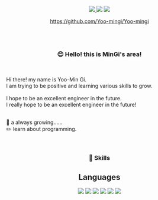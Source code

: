  <div align="center">

<p>
<a href = "https://www.instagram.com/yoomingi31/?hl=ko">
<img src="https://img.shields.io/badge/Instagram-0076D6?style=flat-square&logo=Instagram&logoColor=white"/>
</a>
 
<img src="https://img.shields.io/badge/zerotansan@gmail.com-EA4335?style=flat-square&logo=Gmail&logoColor=white"/>

<a href = "https://blog.naver.com/alsrl9531">
<img src="https://img.shields.io/badge/NaverBlog-03C75A?style=flat-square&logo=Naver&logoColor=white"/>
</a>

https://github.com/Yoo-mingi/Yoo-mingi
 
</p>
  </div>

<br><br>

 <div align="center">
 
### :blush: Hello! this is MinGi's area!
 
  </div>
 <br><br>
Hi there! my name is Yoo-Min Gi. <br>
I am trying to be positive and learning various skills to grow.
<br><br>
I hope to be an excellent engineer in the future.<br>
I really hope to be an excellent engineer in the future!
<br><br>

 :seedling: a always growing......<br>
 :pencil2: learn about programming.
 
 <br>
 <div align="center">


### :muscle: Skills

## Languages

<p>
 <img src="https://img.shields.io/badge/Python-3776AB?style=flat-square&logo=Python&logoColor=white"/>
 <img src="https://img.shields.io/badge/Java-007396?style=flat-square&logo=Java&logoColor=white"/>
 <img src="https://img.shields.io/badge/C-A8B9CC?style=flat-square&logo=C&logoColor=white"/>
 <img src="https://img.shields.io/badge/JavaScript-F7DF1E?style=flat-square&logo=JavaScript&logoColor=white"/>
 <img src="https://img.shields.io/badge/C Sharp-00599C?style=flat-square&logo=C Sharp&logoColor=white"/>
 <img src="https://img.shields.io/badge/AWS-232F3E?style=flat-square&logo=Amazon AWS&logoColor=white"/>
 </p>
 
 </div>
